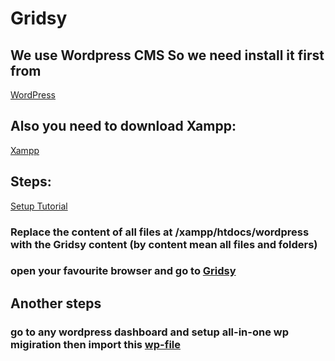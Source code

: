 # Gridsy
## We use Wordpress CMS So we need install it first from
<a href="https://wordpress.org/download/">WordPress</a>
## Also you need to download Xampp:
<a href="https://www.apachefriends.org/download.html">Xampp</a>
## Steps:
<a href="https://www.youtube.com/watch?v=vrDpDEcpyQ0&list=PLDoPjvoNmBAwCNR-UIRft5YuVlZKrYh20&index=5">Setup Tutorial</a>
### Replace the content of all files at /xampp/htdocs/wordpress with the Gridsy content (by content mean all files and folders)
### open your favourite browser and go to <a href="http://localhost/wordpress/">Gridsy</a>
  
## Another steps 
### go to any wordpress dashboard and setup all-in-one wp migiration then import this <a href="https://drive.google.com/open?id=1bP3hmkxqgAas8eYWUdlmK4sYfeBeacEU">wp-file</a>
